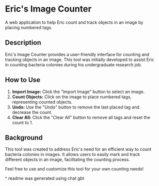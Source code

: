 # Eric's Image Counter

A web application to help Eric count and track objects in an image by placing numbered tags.

## Description

Eric's Image Counter provides a user-friendly interface for counting and tracking objects in an image. This tool was initially developed to assist Eric in counting bacteria colonies during his undergraduate research job.

## How to Use

1. **Import Image:** Click the "Import Image" button to select an image.
2. **Count Objects:** Click on the image to place numbered tags, representing counted objects.
3. **Undo:** Use the "Undo" button to remove the last placed tag and decrease the count.
4. **Clear All:** Click the "Clear All" button to remove all tags and reset the count to 1.

## Background

This tool was created to address Eric's need for an efficient way to count bacteria colonies in images. It allows users to easily mark and track different objects in an image, facilitating the counting process.

Feel free to use and customize this tool for your own counting needs!

^ readme was generated using chat gbt
